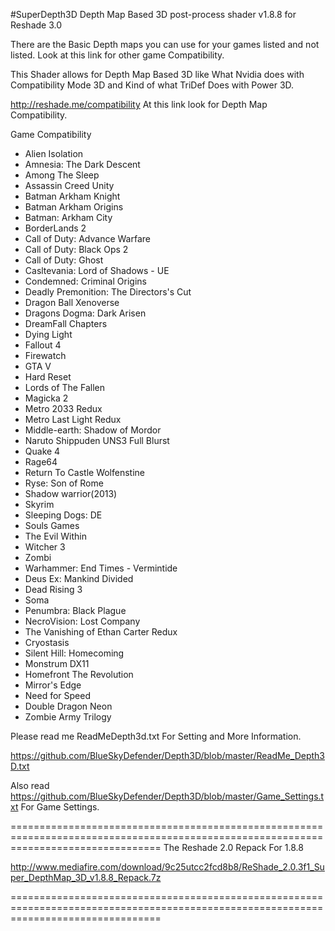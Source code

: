 #SuperDepth3D
Depth Map Based 3D post-process shader v1.8.8 for Reshade 3.0

There are the Basic Depth maps you can use for your games listed and not listed. Look at this link for other game Compatibility.

This Shader allows for Depth Map Based 3D like What Nvidia does with Compatibility Mode 3D and Kind of what TriDef Does with Power 3D. 

http://reshade.me/compatibility
At this link look for Depth Map Compatibility.


Game Compatibility

* Alien Isolation
* Amnesia: The Dark Descent
* Among The Sleep
* Assassin Creed Unity
* Batman Arkham Knight
* Batman Arkham Origins
* Batman: Arkham City
* BorderLands 2
* Call of Duty: Advance Warfare
* Call of Duty: Black Ops 2
* Call of Duty: Ghost
* Casltevania: Lord of Shadows - UE
* Condemned: Criminal Origins
* Deadly Premonition: The Directors's Cut
* Dragon Ball Xenoverse
* Dragons Dogma: Dark Arisen
* DreamFall Chapters
* Dying Light
* Fallout 4
* Firewatch
* GTA V
* Hard Reset
* Lords of The Fallen
* Magicka 2
* Metro 2033 Redux
* Metro Last Light Redux
* Middle-earth: Shadow of Mordor
* Naruto Shippuden UNS3 Full Blurst
* Quake 4
* Rage64
* Return To Castle Wolfenstine
* Ryse: Son of Rome
* Shadow warrior(2013)
* Skyrim
* Sleeping Dogs: DE
* Souls Games
* The Evil Within
* Witcher 3
* Zombi
* Warhammer: End Times - Vermintide
* Deus Ex: Mankind Divided
* Dead Rising 3
* Soma
* Penumbra: Black Plague
* NecroVision: Lost Company
* The Vanishing of Ethan Carter Redux
* Cryostasis
* Silent Hill: Homecoming
* Monstrum DX11
* Homefront The Revolution
* Mirror's Edge
* Need for Speed
* Double Dragon Neon
* Zombie Army Trilogy

Please read me ReadMeDepth3d.txt For Setting and More Information.

https://github.com/BlueSkyDefender/Depth3D/blob/master/ReadMe_Depth3D.txt

Also read https://github.com/BlueSkyDefender/Depth3D/blob/master/Game_Settings.txt For Game Settings.
 
======================================================================================================================================
The Reshade 2.0 Repack For 1.8.8

http://www.mediafire.com/download/9c25utcc2fcd8b8/ReShade_2.0.3f1_Super_DepthMap_3D_v1.8.8_Repack.7z

======================================================================================================================================

